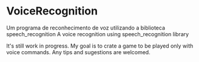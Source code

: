 # VoiceRecognition
Um programa de reconhecimento de voz utilizando a biblioteca speech_recognition
A voice recognition using speech_recognition library

It's still work in progress. My goal is to crate a game to be played only with voice commands.
Any tips and sugestions are welcomed.
